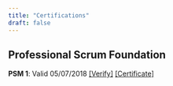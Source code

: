 ```yaml
---
title: "Certifications"
draft: false
---
```


<!-- ## LPI

**ID**: LPI000339832

**LPIC-1**: Valid 01/03/2018 - 01/03/2023 [[Verify]](https://lpi.org/v/LPI000339832/fu6k5s4ztn)
[[Certificate]](/pdfs/Tom-Whitwell-LPIC-1.pdf) -->

## Professional Scrum Foundation

**PSM 1**: Valid 05/07/2018 [[Verify]](https://www.scrum.org/user/367963)
[[Certificate]](/pdfs/Tom-Whitwell-PSM-I.pdf)
